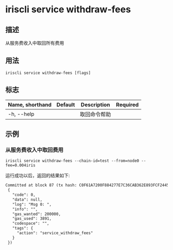 # iriscli service withdraw-fees 

## 描述

从服务费收入中取回所有费用

## 用法

```
iriscli service withdraw-fees [flags]
```

## 标志

| Name, shorthand       | Default                 | Description                                                                                                                                           | Required |
| --------------------- | ----------------------- | ----------------------------------------------------------------------------------------------------------------------------------------------------- | -------- |
| -h, --help            |                         | 取回命令帮助                                                                                                                                        |          |

## 示例

### 从服务费收入中取回费用 
```shell
iriscli service withdraw-fees --chain-id=test --from=node0 --fee=0.004iris
```

运行成功以后，返回的结果如下:

```txt
Committed at block 87 (tx hash: C0F61A7200F884277E7C36CAB362E893FCF2445D8E4450D93AEF0755BF346EF6, response:
 {
   "code": 0,
   "data": null,
   "log": "Msg 0: ",
   "info": "",
   "gas_wanted": 200000,
   "gas_used": 3891,
   "codespace": "",
   "tags": {
     "action": "service_withdraw_fees"
   }
 })
```

